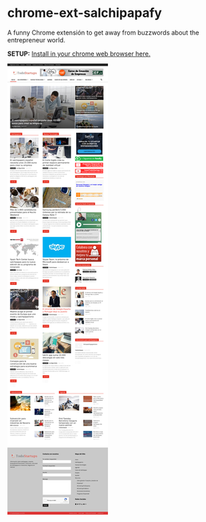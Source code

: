 # chrome-ext-salchipapafy

A funny Chrome extensión to get away from buzzwords about the entrepreneur world.

**SETUP:** [Install in your chrome web browser here.](https://chrome.google.com/webstore/detail/salchipapafy/eodlndoplnoaciphpiijhomgedhofhbd "Setup")

![Example in todostartups.com](screenshot.png "Example in todostartups.com")
